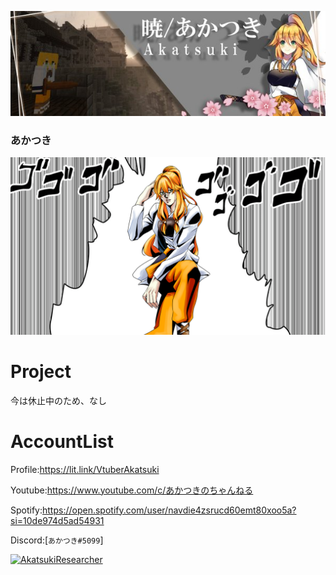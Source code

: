 <p class="profile-img" align="center">
 <img src="akatsuki_header.jpg" width=800>
</p>

### あかつき 

<img src="AkatsukiReseacher_jojo.png" alt="パソコン用の画像" title="JOJO">

# Project

今は休止中のため、なし

# AccountList
Profile:<https://lit.link/VtuberAkatsuki>

Youtube:<https://www.youtube.com/c/あかつきのちゃんねる>

Spotify:https://open.spotify.com/user/navdie4zsrucd60emt80xoo5a?si=10de974d5ad54931

Discord:[`あかつき#5099`]

<p align="left">
  <a href="https://github.com/AkatsukiResearcher/AkatsukiResearcher/">
    <img src="https://komarev.com/ghpvc/?username=AkatsukiResearcher" alt="AkatsukiResearcher" />
  </a>
</p>



